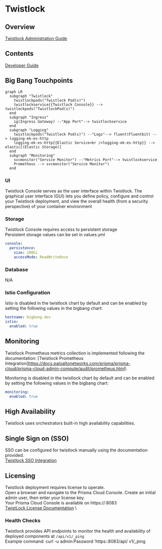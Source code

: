 # Twistlock

## Overview

[Twistlock Administration Guide](https://docs.paloaltonetworks.com/prisma/prisma-cloud/20-04/prisma-cloud-compute-edition-admin/welcome/getting_started.html)

## Contents

[Developer Guide](docs/developer-guide.md)

## Big Bang Touchpoints

```mermaid
graph LR
  subgraph "Twistlock"
    twistlockpods("Twistlock Pod(s)")
    twistlockservice{{Twistlock Console}} --> twistlockpods("TwistlockPod(s)")
  end   
  subgraph "Ingress"
    ig(Ingress Gateway) --"App Port"--> twistlockservice
  end  
  subgraph "Logging"
    twistlockpods("Twistlock Pod(s)") --"Logs"--> fluent(Fluentbit) --> logging-ek-es-http
    logging-ek-es-http{{Elastic Service<br />logging-ek-es-http}} --> elastic[(Elastic Storage)]
  end
  subgraph "Monitoring"
    svcmonitor("Service Monitor") --"Metrics Port"--> twistlockservice
    Prometheus --> svcmonitor("Service Monitor")
  end

```
### UI

Twistlock Console serves as the user interface within Twistlock. The graphical
user interface (GUI) lets you define policy, configure and control your Twistlock deployment, and view the overall health (from a security perspective) of your container environment

### Storage

Twistlock Console requires access to persistent storage \
Persistent storage values can be set in values.yml

```yaml
console:
  persistence:
    size: 100Gi
    accessMode: ReadWriteOnce
```

### Database
N/A

### Istio Configuration

Istio is disabled in the twistlock chart by default and can be enabled by setting the following values in the bigbang chart:

```yaml
hostname: bigbang.dev
istio:
  enabled: true
```

## Monitoring

Twistlock Prometheus metrics collection is implemented following the documentation:
[Twistlock Prometheus Integration]<https://docs.paloaltonetworks.com/prisma/prisma-cloud/prisma-cloud-admin-compute/audit/prometheus.html>\

Monitoring is disabled in the twistlock chart by default and can be enabled by setting the following values in the bigbang chart:

```yaml
monitoring:
  enabled: true
```

## High Availability

Twistlock uses orchestrators built-in high availability capabilities.

## Single Sign on (SSO)

SSO can be configured for twistlock  manually using the documentation provided. \
[Twistlock SSO Integration](https://repo1.dso.mil/platform-one/big-bang/apps/security-tools/twistlock/-/blob/main/docs/KEYCLOAK.md)

## Licensing

Twistlock deployment requires license to operate.\
Open a browser and navigate to the Prisma Cloud Console. Create an initial admin user, then enter your license key.\
Your Prisma Cloud Console is available on https://<consoleServer>:8083 \
[TwistLock  License Documentation](https://docs.paloaltonetworks.com/prisma/prisma-cloud/20-04/prisma-cloud-compute-edition-admin/welcome/licensing.html) \


### Health Checks

Twistlock provides API endpoints to monitor the health and availability of deployed components  at `/api/v1/_ping` \
Example command: curl -u admin:Password ‘https:<console-ip>:8083/api/ v1/_ping
